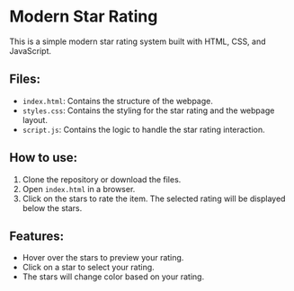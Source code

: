 # Modern Star Rating

This is a simple modern star rating system built with HTML, CSS, and JavaScript.

## Files:

- `index.html`: Contains the structure of the webpage.
- `styles.css`: Contains the styling for the star rating and the webpage layout.
- `script.js`: Contains the logic to handle the star rating interaction.

## How to use:

1. Clone the repository or download the files.
2. Open `index.html` in a browser.
3. Click on the stars to rate the item. The selected rating will be displayed below the stars.

## Features:

- Hover over the stars to preview your rating.
- Click on a star to select your rating.
- The stars will change color based on your rating.
